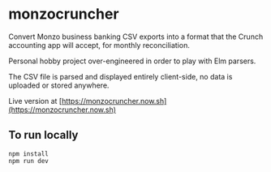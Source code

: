 # monzocruncher

Convert Monzo business banking CSV exports into a format that the Crunch accounting app will accept, for monthly reconciliation.

Personal hobby project over-engineered in order to play with Elm parsers.

The CSV file is parsed and displayed entirely client-side, no data is uploaded or stored anywhere.

Live version at [https://monzocruncher.now.sh](https://monzocruncher.now.sh)

## To run locally

```
npm install
npm run dev
```
